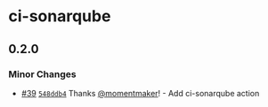 # ci-sonarqube

## 0.2.0

### Minor Changes

- [#39](https://github.com/smartcontractkit/.github/pull/39)
  [`548ddb4`](https://github.com/smartcontractkit/.github/commit/548ddb445da09e8ec42ef8a51df57fee139d31c5)
  Thanks [@momentmaker](https://github.com/momentmaker)! - Add ci-sonarqube
  action
